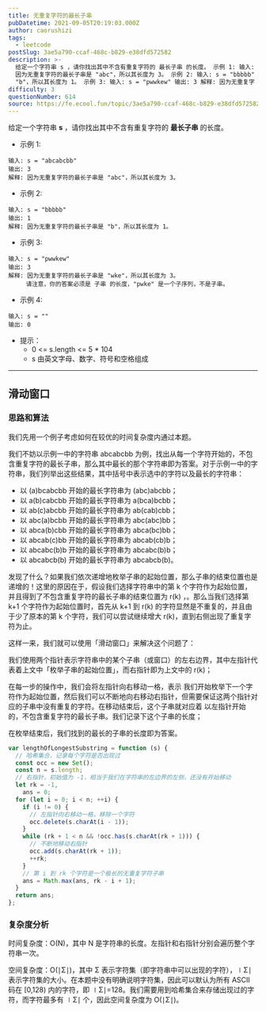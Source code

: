 ```yaml
---
title: 无重复字符的最长子串
pubDatetime: 2021-09-05T20:19:03.000Z
author: caorushizi
tags:
  - leetcode
postSlug: 3ae5a790-ccaf-468c-b829-e38dfd572582
description: >-
  给定一个字符串 s ，请你找出其中不含有重复字符的 最长子串 的长度。 示例 1: 输入: s = "abcabcbb" 输出: 3 解释:
  因为无重复字符的最长子串是 "abc"，所以其长度为 3。 示例 2: 输入: s = "bbbbb" 输出: 1 解释: 因为无重复字符的最长子串是
  "b"，所以其长度为 1。 示例 3: 输入: s = "pwwkew" 输出: 3 解释: 因为无重复字
difficulty: 3
questionNumber: 614
source: https://fe.ecool.fun/topic/3ae5a790-ccaf-468c-b829-e38dfd572582
---
```


给定一个字符串 **s** ，请你找出其中不含有重复字符的 **最长子串** 的长度。

- 示例 1:

```
输入: s = "abcabcbb"
输出: 3
解释: 因为无重复字符的最长子串是 "abc"，所以其长度为 3。
```

- 示例 2:

```
输入: s = "bbbbb"
输出: 1
解释: 因为无重复字符的最长子串是 "b"，所以其长度为 1。
```

- 示例 3:

```
输入: s = "pwwkew"
输出: 3
解释: 因为无重复字符的最长子串是 "wke"，所以其长度为 3。
     请注意，你的答案必须是 子串 的长度，"pwke" 是一个子序列，不是子串。
```

- 示例 4:

```
输入: s = ""
输出: 0
```

- 提示：
  - 0 <= s.length <= 5 \* 104
  - s 由英文字母、数字、符号和空格组成

---

## 滑动窗口

### 思路和算法

我们先用一个例子考虑如何在较优的时间复杂度内通过本题。

我们不妨以示例一中的字符串 abcabcbb 为例，找出从每一个字符开始的，不包含重复字符的最长子串，那么其中最长的那个字符串即为答案。对于示例一中的字符串，我们列举出这些结果，其中括号中表示选中的字符以及最长的字符串：

- 以 (a)bcabcbb 开始的最长字符串为 (abc)abcbb；
- 以 a(b)cabcbb 开始的最长字符串为 a(bca)bcbb；
- 以 ab(c)abcbb 开始的最长字符串为 ab(cab)cbb；
- 以 abc(a)bcbb 开始的最长字符串为 abc(abc)bb；
- 以 abca(b)cbb 开始的最长字符串为 abca(bc)bb；
- 以 abcab(c)bb 开始的最长字符串为 abcab(cb)b；
- 以 abcabc(b)b 开始的最长字符串为 abcabc(b)b；
- 以 abcabcb(b) 开始的最长字符串为 abcabcb(b)。

发现了什么？如果我们依次递增地枚举子串的起始位置，那么子串的结束位置也是递增的！这里的原因在于，假设我们选择字符串中的第 k 个字符作为起始位置，并且得到了不包含重复字符的最长子串的结束位置为 r(k) ，。那么当我们选择第 k+1 个字符作为起始位置时，首先从 k+1 到 r(k) 的字符显然是不重复的，并且由于少了原本的第 k 个字符，我们可以尝试继续增大 r(k)，直到右侧出现了重复字符为止。

这样一来，我们就可以使用「滑动窗口」来解决这个问题了：

我们使用两个指针表示字符串中的某个子串（或窗口）的左右边界，其中左指针代表着上文中「枚举子串的起始位置」，而右指针即为上文中的 r(k)；

在每一步的操作中，我们会将左指针向右移动一格，表示 我们开始枚举下一个字符作为起始位置，然后我们可以不断地向右移动右指针，但需要保证这两个指针对应的子串中没有重复的字符。在移动结束后，这个子串就对应着 以左指针开始的，不包含重复字符的最长子串。我们记录下这个子串的长度；

在枚举结束后，我们找到的最长的子串的长度即为答案。

```js
var lengthOfLongestSubstring = function (s) {
  // 哈希集合，记录每个字符是否出现过
  const occ = new Set();
  const n = s.length;
  // 右指针，初始值为 -1，相当于我们在字符串的左边界的左侧，还没有开始移动
  let rk = -1,
    ans = 0;
  for (let i = 0; i < n; ++i) {
    if (i != 0) {
      // 左指针向右移动一格，移除一个字符
      occ.delete(s.charAt(i - 1));
    }
    while (rk + 1 < n && !occ.has(s.charAt(rk + 1))) {
      // 不断地移动右指针
      occ.add(s.charAt(rk + 1));
      ++rk;
    }
    // 第 i 到 rk 个字符是一个极长的无重复字符子串
    ans = Math.max(ans, rk - i + 1);
  }
  return ans;
};
```

### 复杂度分析

时间复杂度：O(N)，其中 N 是字符串的长度。左指针和右指针分别会遍历整个字符串一次。

空间复杂度：O(∣Σ∣)，其中 Σ 表示字符集（即字符串中可以出现的字符），∣Σ∣ 表示字符集的大小。在本题中没有明确说明字符集，因此可以默认为所有 ASCII 码在 [0,128) 内的字符，即 ∣Σ∣=128。我们需要用到哈希集合来存储出现过的字符，而字符最多有 ∣Σ∣ 个，因此空间复杂度为 O(∣Σ∣)。
